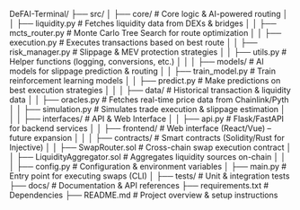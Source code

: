 DeFAI-Terminal/
├── src/
│   ├── core/                 # Core logic & AI-powered routing
│   │   ├── liquidity.py       # Fetches liquidity data from DEXs & bridges
│   │   ├── mcts_router.py     # Monte Carlo Tree Search for route optimization
│   │   ├── execution.py       # Executes transactions based on best route
│   │   ├── risk_manager.py    # Slippage & MEV protection strategies
│   │   ├── utils.py           # Helper functions (logging, conversions, etc.)
│   │
│   ├── models/               # AI models for slippage prediction & routing
│   │   ├── train_model.py     # Train reinforcement learning models
│   │   ├── predict.py         # Make predictions on best execution strategies
│   │
│   ├── data/                 # Historical transaction & liquidity data
│   │   ├── oracles.py         # Fetches real-time price data from Chainlink/Pyth
│   │   ├── simulation.py      # Simulates trade execution & slippage estimation
│   │
│   ├── interfaces/           # API & Web Interface
│   │   ├── api.py             # Flask/FastAPI for backend services
│   │   ├── frontend/          # Web interface (React/Vue) – future expansion
│   │
│   ├── contracts/            # Smart contracts (Solidity/Rust for Injective)
│   │   ├── SwapRouter.sol     # Cross-chain swap execution contract
│   │   ├── LiquidityAggregator.sol  # Aggregates liquidity sources on-chain
│   │
│   ├── config.py             # Configuration & environment variables
│   ├── main.py               # Entry point for executing swaps (CLI)
│
├── tests/                    # Unit & integration tests
├── docs/                     # Documentation & API references
├── requirements.txt          # Dependencies
├── README.md                 # Project overview & setup instructions

